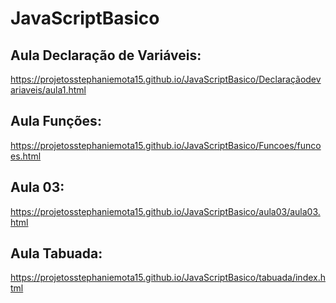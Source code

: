 # JavaScriptBasico

## Aula Declaração de Variáveis:
https://projetosstephaniemota15.github.io/JavaScriptBasico/Declaraçãodevariaveis/aula1.html

## Aula Funções:
https://projetosstephaniemota15.github.io/JavaScriptBasico/Funcoes/funcoes.html

## Aula 03:
https://projetosstephaniemota15.github.io/JavaScriptBasico/aula03/aula03.html

## Aula Tabuada:
https://projetosstephaniemota15.github.io/JavaScriptBasico/tabuada/index.html
